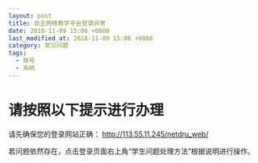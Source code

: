 ```yaml
---
layout: post
title: 自主网络教学平台登录异常
date: 2018-11-09 15:06 +0800
last_modified_at: 2018-11-09 15:06 +0800
category: 常见问题
tags:
  - 账号
  - 系统
---
```


# 请按照以下提示进行办理

请先确保您的登录网站正确： http://113.55.11.245/netdru_web/

若问题依然存在，点击登录页面右上角“学生问题处理方法”根据说明进行操作。
